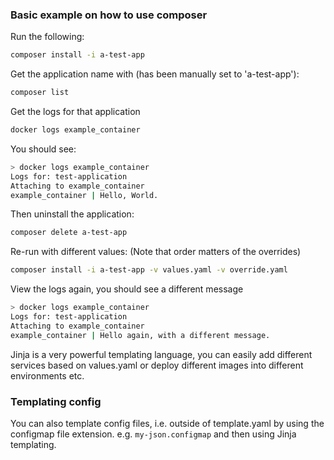 ### Basic example on how to use composer
Run the following: <br/>
```bash
composer install -i a-test-app
```

Get the application name with (has been manually set to 'a-test-app'):
```bash
composer list
``` 

Get the logs for that application <br/>
```bash
docker logs example_container
```

You should see:
```bash
> docker logs example_container
Logs for: test-application
Attaching to example_container
example_container | Hello, World.
```

Then uninstall the application:

```bash
composer delete a-test-app
``` 

Re-run with different values: (Note that order matters of the overrides) <br/>
```bash
composer install -i a-test-app -v values.yaml -v override.yaml
``` 
View the logs again, you should see a different message <br/>

```bash
> docker logs example_container
Logs for: test-application
Attaching to example_container
example_container | Hello again, with a different message.
```

Jinja is a very powerful templating language, you can easily add different services based on values.yaml or deploy different images into different environments etc.

### Templating config
You can also template config files, i.e. outside of template.yaml by using the configmap file extension. e.g. `my-json.configmap` and then using Jinja templating.